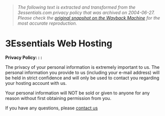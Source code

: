 > *The following text is extracted and transformed from the 3essentials.com privacy policy that was archived on 2004-06-27. Please check the [original snapshot on the Wayback Machine](https://web.archive.org/web/20040627174539id_/http%3A//www.3essentials.com/privacy.htm) for the most accurate reproduction.*

# 3Essentials Web Hosting

  
**Privacy Policy: : :**

The privacy of your personal information is extremely important to us. The personal information you provide to us (including your e-mail address) will be held in strict confidence and will only be used to contact you regarding your hosting account with us. 

Your personal information will NOT be sold or given to anyone for any reason without first obtaining permission from you.

If you have any questions, please [contact us](https://web.archive.org/web/20040627174539id_/http%3A//www.3essentials.com/contactus.asp)
